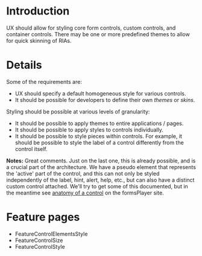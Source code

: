 # Introduction #

UX should allow for styling core form controls, custom controls, and container controls. There may be one or more predefined themes to allow for quick skinning of RIAs.

# Details #

Some of the requirements are:

  * UX should specify a default homogeneous style for various controls.
  * It should be possible for developers to define their own _themes_ or _skins_.

Styling should be possible at various levels of granularity:

  * It should be possible to apply themes to entire applications / pages.
  * It should be possible to apply styles to controls individually.
  * It should be possible to style pieces within controls. For example, it should be possible to style the label of a control differently from the control itself.

**Notes:** Great comments. Just on the last one, this is already possible, and is a crucial part of the architecture. We have a pseudo element that represents the 'active' part of the control, and this can not only be styled independently of the label, hint, alert, help, etc., but can also have a distinct custom control attached. We'll try to get some of this documented, but in the meantime see [anatomy of a control](http://www.formsplayer.com/node/121) on the formsPlayer site.

# Feature pages #

  * FeatureControlElementsStyle
  * FeatureControlSize
  * FeatureControlStyle